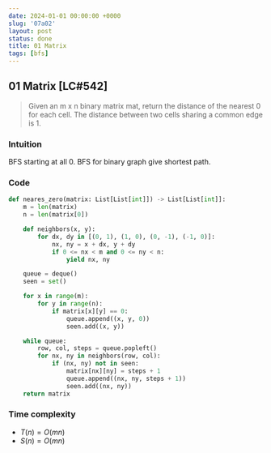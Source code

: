 ```yaml
---
date: 2024-01-01 00:00:00 +0000
slug: '07a02'
layout: post
status: done
title: 01 Matrix
tags: [bfs]
---
```


## 01 Matrix [LC#542]
> Given an m x n binary matrix mat, return the distance of the nearest 0 for each cell. The distance between two cells sharing a common edge is 1.

### Intuition
BFS starting at all 0. BFS for binary graph give shortest path. 


### Code
```python
def neares_zero(matrix: List[List[int]]) -> List[List[int]]:
    m = len(matrix)
    n = len(matrix[0])

    def neighbors(x, y):
        for dx, dy in [(0, 1), (1, 0), (0, -1), (-1, 0)]:
            nx, ny = x + dx, y + dy
            if 0 <= nx < m and 0 <= ny < n:
                yield nx, ny

    queue = deque()
    seen = set()

    for x in range(m):
        for y in range(n):
            if matrix[x][y] == 0:
                queue.append((x, y, 0))
                seen.add((x, y))

    while queue:
        row, col, steps = queue.popleft()
        for nx, ny in neighbors(row, col):
            if (nx, ny) not in seen:
                matrix[nx][ny] = steps + 1
                queue.append((nx, ny, steps + 1))
                seen.add((nx, ny))
    return matrix

```

### Time complexity
- $T(n) = O(mn)$ 
- $S(n) = O(mn)$
